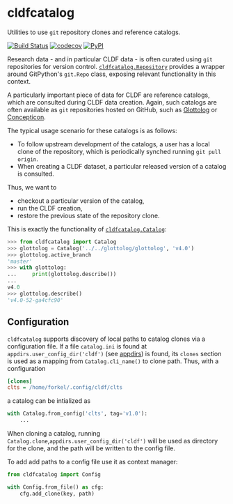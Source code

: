 # cldfcatalog

Utilities to use `git` repository clones and reference catalogs.

[![Build Status](https://github.com/cldf/cldfcatalog/workflows/tests/badge.svg)](https://github.com/cldf/cldfcatalog/actions?query=workflow%3Atests)
[![codecov](https://codecov.io/gh/cldf/cldfcatalog/branch/master/graph/badge.svg)](https://codecov.io/gh/cldf/cldfcatalog)
[![PyPI](https://img.shields.io/pypi/v/cldfcatalog.svg)](https://pypi.org/project/cldfcatalog)

Research data - and in particular CLDF data - is often curated using `git` repositories
for version control. [`cldfcatalog.Repository`](src/cldfcatalog/repository.py) 
provides a wrapper around GitPython's `git.Repo` class, exposing relevant functionality 
in this context.

A particularly important piece of data for CLDF are reference catalogs, which are
consulted during CLDF data creation. Again, such catalogs are often available as
`git` repositories hosted on GitHub, such as 
[Glottolog](https://github.com/glottolog/glottolog) or
[Concepticon](https://github.com/concepticon/concepticon-data).

The typical usage scenario for these catalogs is as follows: 
- To follow upstream development of the catalogs, a user has a local clone of the
  repository, which is periodically synched running `git pull origin`.
- When creating a CLDF dataset, a particular released version of a catalog is consulted.

Thus, we want to 
- checkout a particular version of the catalog,
- run the CLDF creation,
- restore the previous state of the repository clone.

This is exactly the functionality of [`cldfcatalog.Catalog`](src/cldfcatalog/catalog.py):
```python
>>> from cldfcatalog import Catalog
>>> glottolog = Catalog('../../glottolog/glottolog', 'v4.0')
>>> glottolog.active_branch
'master'
>>> with glottolog:
...     print(glottolog.describe())
...     
v4.0
>>> glottolog.describe()
'v4.0-52-ga4cfc90'
```


## Configuration

`cldfcatalog` supports discovery of local paths to catalog clones via a configuration file.
If a file `catalog.ini` is found at `appdirs.user_config_dir('cldf')` (see [appdirs](https://pypi.org/project/appdirs/)) is found, its `clones` section is used as a
mapping from `Catalog.cli_name()` to clone path. Thus, with a configuration
```ini
[clones]
clts = /home/forkel/.config/cldf/clts
```
a catalog can be intialized as
```python
with Catalog.from_config('clts', tag='v1.0'):
    ...
```

When cloning a catalog,
running `Catalog.clone`,`appdirs.user_config_dir('cldf')` will be used as directory for
the clone, and the path will be written to the config file.

To add add paths to a config file use it as context manager:
```python
from cldfcatalog import Config

with Config.from_file() as cfg:
    cfg.add_clone(key, path)
```
